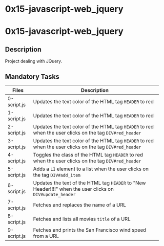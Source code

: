 # 0x15-javascript-web_jquery
# 0x15-javascript-web_jquery

## Description

Project dealing with JQuery.

## Mandatory Tasks

| Files | Description |
| ----- | ----------- |
| 0-script.js | Updates the text color of the HTML tag `HEADER` to red |
| 1-script.js | Updates the text color of the HTML tag `HEADER` to red |
| 2-script.js | Updates the text color of the HTML tag `HEADER` to red when the user clicks on the tag `DIV#red_header` |
| 3-script.js | Updates the text color of the HTML tag `HEADER` to red when the user clicks on the tag `DIV#red_header` |
| 4-script.js | Toggles the class of the HTML tag `HEADER` to red when the user clicks on the tag `DIV#red_header` |
| 5-script.js | Adds a `LI` element to a list when the user clicks on the tag `DIV#add_item` |
| 6-script.js | Updates the text of the HTML tag `HEADER` to "New Header!!!!" when the user clicks on `DIV#update_header` |
| 7-script.js | Fetches and replaces the name of a URL |
| 8-script.js | Fetches and lists all movies `title` of a URL |
| 9-script.js | Fetches and prints the San Francisco wind speed from a URL |
